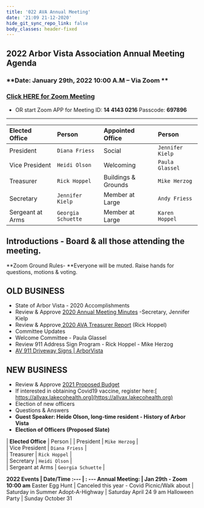 ```yaml
---
title: '022 AVA Annual Meeting'
date: '21:09 21-12-2020'
hide_git_sync_repo_link: false
body_classes: header-fixed
---
```


## 2022 Arbor Vista Association Annual Meeting Agenda
### **Date:  January 29th, 2022  10:00 A.M – Via Zoom **
### [Click HERE for Zoom Meeting](https://us02web.zoom.us/j/81441430216?pwd=OXp6MXlkdGJqS2orZ1lTNm1TWTlzZz09) 
- OR start Zoom APP for Meeting ID: **14 4143 0216**  Passcode: **697896**

---

| __Elected Office__       | Person      | Appointed Office      | Person |
| :--- | :--- | :--- | :--- |
|  President | `Diana Friess`  |  Social |  `Jennifer Kielp` |
|  Vice President | `Heidi Olson` |   Welcoming |  `Paula Glassel` |
|  Treasurer |  `Rick Hoppel` |   Buildings & Grounds |  `Mike Herzog` |
|  Secretary |  `Jennifer Kielp` |   Member at Large |  `Andy Friess` |
|  Sergeant at Arms |  `Georgia Schuette` | Member at Large | `Karen Hoppel`  |

## Introductions - Board & all those attending the meeting.

**Zoom Ground Rules- **Everyone will be muted.  Raise hands for questions, motions & voting.


## OLD BUSINESS



*   State of Arbor Vista - 2020 Accomplishments
*   Review & Approve [2020 Annual Meeting Minutes](https://arborvista.org/docs/2020-ava-annual-meeting-minutes) -Secretary, Jennifer Kielp
*   Review & Approve[ 2020 AVA Treasurer Report](https://arborvista.org/docs/2020-ava-treasurer-report) (Rick Hoppel)
*   Committee Updates
*   Welcome Committee  - Paula Glassel
*   Review 911 Address Sign Program - Rick Hoppel - Mike Herzog
*   [AV 911 Driveway Signs | ArborVista](https://arborvista.org/projects/av-911-signs)


## NEW BUSINESS



*   Review & Approve [2021 Proposed Budget](https://arborvista.org/docs/2021-ava-proposed-budget)
*   If interested in obtaining Covid19 vaccine, register here:[ https://allvax.lakecohealth.org](https://allvax.lakecohealth.org) 
*   Election of new officers
*   Questions & Answers
*   **Guest Speaker: Heide Olson, long-time resident - History of Arbor Vista**
*   **Election of Officers (Proposed Slate)**

| __Elected Office__       | Person      | 
|  President | `Mike Herzog` |  
|  Vice President | `Diana Friess` |   
|  Treasurer |  `Rick Hoppel` |   
|  Secretary | `Heidi Olson` |   
|  Sergeant at Arms |  `Georgia Schuette` | 

**2022 Events	|  Date/Time
:--- | : ---
Annual Meeting:   | Jan 29th - Zoom   10:00 am**
  Easter Egg Hunt   |   Canceled this year - Covid
  Picnic/Walk about |   Saturday in Summer 
  Adopt-A-Highway |   Saturday April 24  9 am
  Halloween Party   |   Sunday October 31
  

